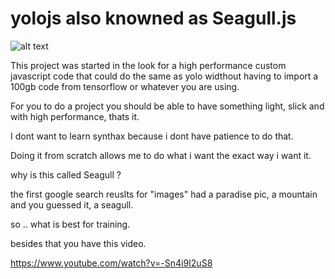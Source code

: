 # yolojs also knowned as Seagull.js

![alt text](https://cdn.pixabay.com/photo/2020/02/27/13/16/sea-gull-4884600_960_720.jpg)

This project was started in the look for a high performance custom javascript code that could do the same as yolo widthout having to import a 100gb code from tensorflow or whatever you are using.

For you to do a project you should be able to have something light, slick and with high performance, thats it.

I dont want to learn synthax because i dont have patience to do that.

Doing it from scratch allows me to do what i want the exact way i want it.

why is this called Seagull ? 

the first google search reuslts for "images" had a paradise pic, a mountain and you guessed it, a seagull.

so .. what is best for training.

besides that you have this video.

https://www.youtube.com/watch?v=-Sn4i9I2uS8




